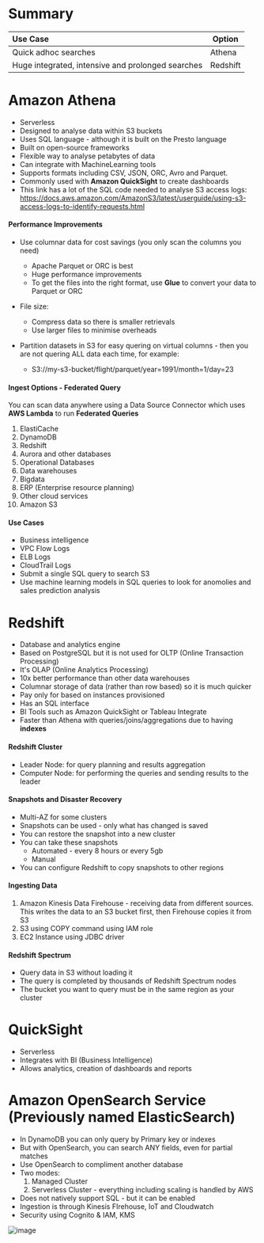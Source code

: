 # Summary

| Use Case    | Option |
| :-------- | ------- |
| Quick adhoc searches  | Athena    |
| Huge integrated, intensive and prolonged searches | Redshift     |

# Amazon Athena

* Serverless
* Designed to analyse data within S3 buckets
* Uses SQL language - although it is built on the Presto language
* Built on open-source frameworks
* Flexible way to analyse petabytes of data
* Can integrate with MachineLearning tools
* Supports formats including CSV, JSON, ORC, Avro and Parquet.
* Commonly used with **Amazon QuickSight** to create dashboards
* This link has a lot of the SQL code needed to analyse S3 access logs: https://docs.aws.amazon.com/AmazonS3/latest/userguide/using-s3-access-logs-to-identify-requests.html

#### Performance Improvements

* Use columnar data for cost savings (you only scan the columns you need)
    * Apache Parquet or ORC is best
    * Huge performance improvements
    * To get the files into the right format, use **Glue** to convert your data to Parquet or ORC
      
* File size:
    * Compress data so there is smaller retrievals
    * Use larger files to minimise overheads
      
* Partition datasets in S3 for easy quering on virtual columns - then you are not quering ALL data each time, for example:
    * S3://my-s3-bucket/flight/parquet/year=1991/month=1/day=23

#### Ingest Options - Federated Query

You can scan data anywhere using a Data Source Connector which uses **AWS Lambda** to run **Federated Queries**

1) ElastiCache
2) DynamoDB
3) Redshift
4) Aurora and other databases
5) Operational Databases
6) Data warehouses
7) Bigdata
8) ERP (Enterprise resource planning)
9) Other cloud services
10) Amazon S3

#### Use Cases

* Business intelligence
* VPC Flow Logs
* ELB Logs
* CloudTrail Logs
* Submit a single SQL query to search S3
* Use machine learning models in SQL queries to look for anomolies and sales prediction analysis

# Redshift

* Database and analytics engine
* Based on PostgreSQL but it is not used for OLTP (Online Transaction Processing)
* It's OLAP (Online Analytics Processing)
* 10x better performance than other data warehouses
* Columnar storage of data (rather than row based) so it is much quicker
* Pay only for based on instances provisioned
* Has an SQL interface
* BI Tools such as Amazon QuickSight or Tableau Integrate
* Faster than Athena with queries/joins/aggregations due to having **indexes**

#### Redshift Cluster

* Leader Node: for query planning and results aggregation
* Computer Node: for performing the queries and sending results to the leader

#### Snapshots and Disaster Recovery

* Multi-AZ for some clusters
* Snapshots can be used - only what has changed is saved
* You can restore the snapshot into a new cluster
* You can take these snapshots
    * Automated - every 8 hours or every 5gb
    * Manual
* You can configure Redshift to copy snapshots to other regions

#### Ingesting Data

1) Amazon Kinesis Data Firehouse - receiving data from different sources. This writes the data to an S3 bucket first, then Firehouse copies it from S3
2) S3 using COPY command using IAM role
3) EC2 Instance using JDBC driver

#### Redshift Spectrum

* Query data in S3 without loading it
* The query is completed by thousands of Redshift Spectrum nodes
* The bucket you want to query must be in the same region as your cluster 

# QuickSight

* Serverless 
* Integrates with BI (Business Intelligence)
* Allows analytics, creation of dashboards and reports

# Amazon OpenSearch Service (Previously named ElasticSearch)

* In DynamoDB you can only query by Primary key or indexes
* But with OpenSearch, you can search ANY fields, even for partial matches
* Use OpenSearch to compliment another database
* Two modes:
    1) Managed Cluster
    2) Serverless Cluster - everything including scaling is handled by AWS
* Does not natively support SQL - but it can be enabled
* Ingestion is through Kinesis FIrehouse, IoT and Cloudwatch
* Security using Cognito & IAM, KMS  
  
![image](https://github.com/user-attachments/assets/1da093f1-0cd1-4262-9184-59923ef7a8b9)











